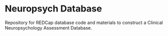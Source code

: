 # Neuropsych Database
Repository for REDCap database code and materials to construct a Clinical Neuropsychology Assessment Database. 
